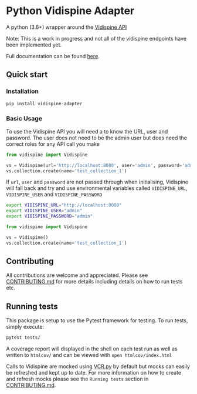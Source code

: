 # Python Vidispine Adapter

A python (3.6+) wrapper around the [Vidispine API](https://apidoc.vidispine.com//latest/)

Note: This is a work in progress and not all of the vidispine endpoints have been implemented yet.

Full documentation can be found [here](https://vidispine-adapter.readthedocs.io/en/stable/).

## Quick start

### Installation

```bash
pip install vidispine-adapter
```

### Basic Usage

To use the Vidispine API you will need a to know the URL, user and password. The user does not need to be the admin user but does need the correct roles for any API call you make

```python
from vidispine import Vidispine

vs = Vidispine(url='http://localhost:8080', user='admin', password='admin')
vs.collection.create(name='test_collection_1')
```

If `url`, `user` and `password` are not passed through when initialising, Vidispine will fall back and try and use environmental variables called `VIDISPINE_URL`, `VIDISPINE_USER` and `VIDISPINE_PASSWORD`
```bash
export VIDISPINE_URL="http://localhost:8080"
export VIDISPINE_USER="admin"
export VIDISPINE_PASSWORD="admin"
```

```python
from vidispine import Vidispine

vs = Vidispine()
vs.collection.create(name='test_collection_1')
```


## Contributing

All contributions are welcome and appreciated. Please see [CONTRIBUTING.md](https://github.com/newmediaresearch/vidispine-adapter/blob/master/docs/source/contributing.md) for more details including details on how to run tests etc.



## Running tests

This package is setup to use the Pytest framework for testing.
To run tests, simply execute:
```bash
pytest tests/
```
A coverage report will displayed in the shell on each test run as well as written to `htmlcov/` and can be viewed with `open htmlcov/index.html`


Calls to Vidispine are mocked using [VCR.py](https://vcrpy.readthedocs.io/en/latest/index.html) by default but mocks can easily be refreshed and kept up to date. For more information on how to create and refresh mocks please see the `Running tests` section in [CONTRIBUTING.md](https://github.com/newmediaresearch/vidispine-adapter/blob/master/CONTRIBUTING.md).
